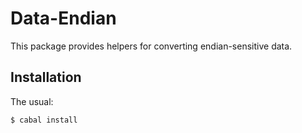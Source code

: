 Data-Endian
===========
This package provides helpers for converting endian-sensitive data.

Installation
------------
The usual:

	$ cabal install
